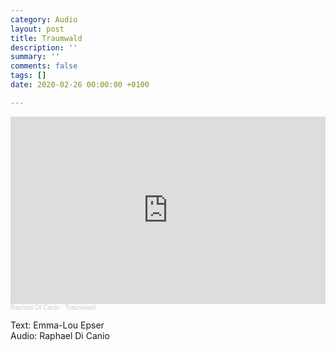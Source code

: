 ```yaml
---
category: Audio
layout: post
title: Traumwald
description: ''
summary: ''
comments: false
tags: []
date: 2020-02-26 00:00:00 +0100

---
```

<iframe width="100%" height="300" scrolling="no" frameborder="no" allow="autoplay" src="https://w.soundcloud.com/player/?url=https%3A//api.soundcloud.com/tracks/938558149&color=%23305874&auto_play=false&hide_related=false&show_comments=true&show_user=true&show_reposts=false&show_teaser=true&visual=true"></iframe><div style="font-size: 10px; color: #cccccc;line-break: anywhere;word-break: normal;overflow: hidden;white-space: nowrap;text-overflow: ellipsis; font-family: Interstate,Lucida Grande,Lucida Sans Unicode,Lucida Sans,Garuda,Verdana,Tahoma,sans-serif;font-weight: 100;"><a href="https://soundcloud.com/raphael-di-canio" title="Raphael Di Canio" target="_blank" style="color: #cccccc; text-decoration: none;">Raphael Di Canio</a> · <a href="https://soundcloud.com/raphael-di-canio/traumwald" title="Traumwald" target="_blank" style="color: #cccccc; text-decoration: none;">Traumwald</a></div>

Text: Emma-Lou Epser <br/> 
Audio: Raphael Di Canio